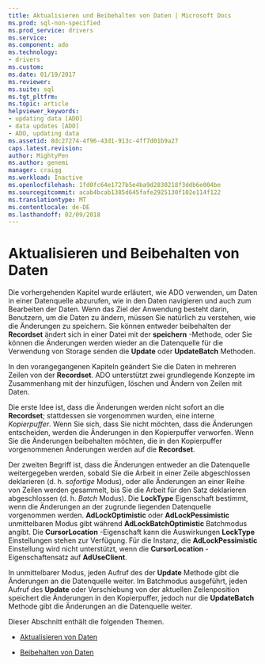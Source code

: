 ```yaml
---
title: Aktualisieren und Beibehalten von Daten | Microsoft Docs
ms.prod: sql-non-specified
ms.prod_service: drivers
ms.service: 
ms.component: ado
ms.technology:
- drivers
ms.custom: 
ms.date: 01/19/2017
ms.reviewer: 
ms.suite: sql
ms.tgt_pltfrm: 
ms.topic: article
helpviewer_keywords:
- updating data [ADO]
- data updates [ADO]
- ADO, updating data
ms.assetid: 8dc27274-4f96-43d1-913c-4ff7d01b9a27
caps.latest.revision: 
author: MightyPen
ms.author: genemi
manager: craigg
ms.workload: Inactive
ms.openlocfilehash: 1fd0fc64e1727b5e4ba9d2830218f3ddb6e004be
ms.sourcegitcommit: acab4bcab1385d645fafe2925130f102e114f122
ms.translationtype: MT
ms.contentlocale: de-DE
ms.lasthandoff: 02/09/2018
---
```

# <a name="updating-and-persisting-data"></a>Aktualisieren und Beibehalten von Daten
Die vorhergehenden Kapitel wurde erläutert, wie ADO verwenden, um Daten in einer Datenquelle abzurufen, wie in den Daten navigieren und auch zum Bearbeiten der Daten. Wenn das Ziel der Anwendung besteht darin, Benutzern, um die Daten zu ändern, müssen Sie natürlich zu verstehen, wie die Änderungen zu speichern. Sie können entweder beibehalten der **Recordset** ändert sich in einer Datei mit der **speichern** -Methode, oder Sie können die Änderungen werden wieder an die Datenquelle für die Verwendung von Storage senden die **Update** oder  **UpdateBatch** Methoden.  
  
 In den vorangegangenen Kapiteln geändert Sie die Daten in mehreren Zeilen von der **Recordset**. ADO unterstützt zwei grundlegende Konzepte im Zusammenhang mit der hinzufügen, löschen und Ändern von Zeilen mit Daten.  
  
 Die erste Idee ist, dass die Änderungen werden nicht sofort an die **Recordset**; stattdessen sie vorgenommen wurden, eine interne *Kopierpuffer*. Wenn Sie sich, dass Sie nicht möchten, dass die Änderungen entscheiden, werden die Änderungen in den Kopierpuffer verworfen. Wenn Sie die Änderungen beibehalten möchten, die in den Kopierpuffer vorgenommenen Änderungen werden auf die **Recordset**.  
  
 Der zweiten Begriff ist, dass die Änderungen entweder an die Datenquelle weitergegeben werden, sobald Sie die Arbeit in einer Zeile abgeschlossen deklarieren (d. h. *sofortige* Modus), oder alle Änderungen an einer Reihe von Zeilen werden gesammelt, bis Sie die Arbeit für den Satz deklarieren abgeschlossen (d. h. *Batch* Modus). Die **LockType** Eigenschaft bestimmt, wenn die Änderungen an der zugrunde liegenden Datenquelle vorgenommen werden. **AdLockOptimistic** oder **AdLockPessimistic** unmittelbaren Modus gibt während **AdLockBatchOptimistic** Batchmodus angibt. Die **CursorLocation** -Eigenschaft kann die Auswirkungen **LockType** Einstellungen stehen zur Verfügung. Für die Instanz, die **AdLockPessimistic** Einstellung wird nicht unterstützt, wenn die **CursorLocation** -Eigenschaftensatz auf **AdUseClient**.  
  
 In unmittelbarer Modus, jeden Aufruf des der **Update** Methode gibt die Änderungen an die Datenquelle weiter. Im Batchmodus ausgeführt, jeden Aufruf des **Update** oder Verschiebung von der aktuellen Zeilenposition speichert die Änderungen in den Kopierpuffer, jedoch nur die **UpdateBatch** Methode gibt die Änderungen an die Datenquelle weiter.  
  
 Dieser Abschnitt enthält die folgenden Themen.  
  
-   [Aktualisieren von Daten](../../../ado/guide/data/updating-data.md)  
  
-   [Beibehalten von Daten](../../../ado/guide/data/persisting-data.md)
